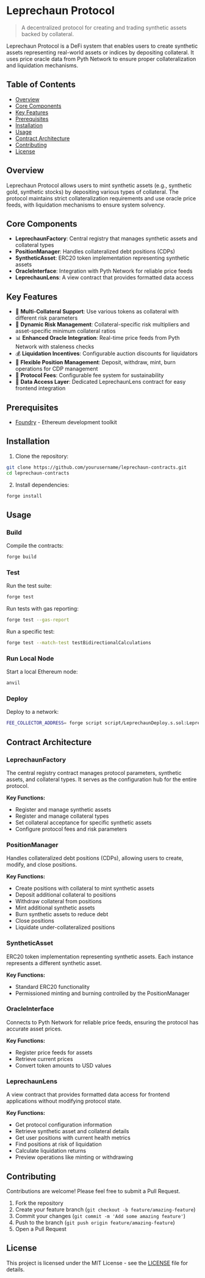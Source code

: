 # Leprechaun Protocol

> A decentralized protocol for creating and trading synthetic assets backed by collateral.

Leprechaun Protocol is a DeFi system that enables users to create synthetic assets representing real-world assets or indices by depositing collateral. It uses price oracle data from Pyth Network to ensure proper collateralization and liquidation mechanisms.

## Table of Contents

- [Overview](#overview)
- [Core Components](#core-components)
- [Key Features](#key-features)
- [Prerequisites](#prerequisites)
- [Installation](#installation)
- [Usage](#usage)
- [Contract Architecture](#contract-architecture)
- [Contributing](#contributing)
- [License](#license)

## Overview

Leprechaun Protocol allows users to mint synthetic assets (e.g., synthetic gold, synthetic stocks) by depositing various types of collateral. The protocol maintains strict collateralization requirements and use oracle price feeds, with liquidation mechanisms to ensure system solvency.

## Core Components

- **LeprechaunFactory**: Central registry that manages synthetic assets and collateral types
- **PositionManager**: Handles collateralized debt positions (CDPs)
- **SyntheticAsset**: ERC20 token implementation representing synthetic assets
- **OracleInterface**: Integration with Pyth Network for reliable price feeds
- **LeprechaunLens**: A view contract that provides formatted data access

## Key Features

- 🏦 **Multi-Collateral Support**: Use various tokens as collateral with different risk parameters
- 🧠 **Dynamic Risk Management**: Collateral-specific risk multipliers and asset-specific minimum collateral ratios
- 📊 **Enhanced Oracle Integration**: Real-time price feeds from Pyth Network with staleness checks
- 💰 **Liquidation Incentives**: Configurable auction discounts for liquidators
- 🔄 **Flexible Position Management**: Deposit, withdraw, mint, burn operations for CDP management
- 💼 **Protocol Fees**: Configurable fee system for sustainability
- 👀 **Data Access Layer**: Dedicated LeprechaunLens contract for easy frontend integration

## Prerequisites

- [Foundry](https://getfoundry.sh/) - Ethereum development toolkit

## Installation

1. Clone the repository:

```bash
git clone https://github.com/yourusername/leprechaun-contracts.git
cd leprechaun-contracts
```

2. Install dependencies:

```bash
forge install
```

## Usage

### Build

Compile the contracts:

```bash
forge build
```

### Test

Run the test suite:

```bash
forge test
```

Run tests with gas reporting:

```bash
forge test --gas-report
```

Run a specific test:

```bash
forge test --match-test testBidirectionalCalculations
```

### Run Local Node

Start a local Ethereum node:

```bash
anvil
```

### Deploy

Deploy to a network:

```bash
FEE_COLLECTOR_ADDRESS= forge script script/LeprechaunDeploy.s.sol:LeprechaunDeployScript --rpc-url <your_rpc_url> --private-key <your_private_key>
```

## Contract Architecture

### LeprechaunFactory

The central registry contract manages protocol parameters, synthetic assets, and collateral types. It serves as the configuration hub for the entire protocol.

**Key Functions:**

- Register and manage synthetic assets
- Register and manage collateral types
- Set collateral acceptance for specific synthetic assets
- Configure protocol fees and risk parameters

### PositionManager

Handles collateralized debt positions (CDPs), allowing users to create, modify, and close positions.

**Key Functions:**

- Create positions with collateral to mint synthetic assets
- Deposit additional collateral to positions
- Withdraw collateral from positions
- Mint additional synthetic assets
- Burn synthetic assets to reduce debt
- Close positions
- Liquidate under-collateralized positions

### SyntheticAsset

ERC20 token implementation representing synthetic assets. Each instance represents a different synthetic asset.

**Key Functions:**

- Standard ERC20 functionality
- Permissioned minting and burning controlled by the PositionManager

### OracleInterface

Connects to Pyth Network for reliable price feeds, ensuring the protocol has accurate asset prices.

**Key Functions:**

- Register price feeds for assets
- Retrieve current prices
- Convert token amounts to USD values

### LeprechaunLens

A view contract that provides formatted data access for frontend applications without modifying protocol state.

**Key Functions:**

- Get protocol configuration information
- Retrieve synthetic asset and collateral details
- Get user positions with current health metrics
- Find positions at risk of liquidation
- Calculate liquidation returns
- Preview operations like minting or withdrawing

## Contributing

Contributions are welcome! Please feel free to submit a Pull Request.

1. Fork the repository
2. Create your feature branch (`git checkout -b feature/amazing-feature`)
3. Commit your changes (`git commit -m 'Add some amazing feature'`)
4. Push to the branch (`git push origin feature/amazing-feature`)
5. Open a Pull Request

## License

This project is licensed under the MIT License - see the [LICENSE](LICENSE) file for details.
